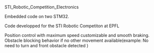 STI_Robotic_Competition_Electronics


Embedded code on two STM32.

Code developped for the STI Robotic Competiton at EPFL

Position control with maximum speed customizable and smooth braking. Obstacle blocking behavior if no other movement available(example: No need to turn and front obstacle detected )
